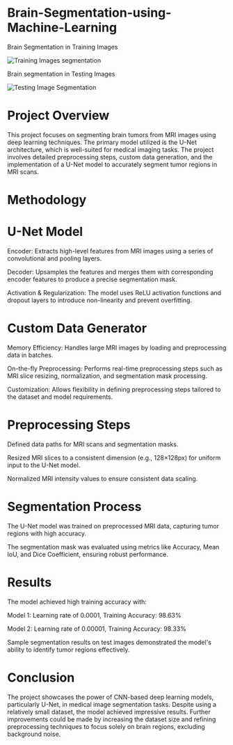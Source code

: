 # Brain-Segmentation-using-Machine-Learning

Brain Segmentation in Training Images 

![Training Images segmentation](https://github.com/user-attachments/assets/180f7d29-4660-4844-a6b7-029ff218c444)


Brain segmentation in Testing Images

![Testing Image Segmentation](https://github.com/user-attachments/assets/b279ac4e-c795-4436-832f-0744ef9384da)


# Project Overview
This project focuses on segmenting brain tumors from MRI images using deep learning techniques. The primary model utilized is the U-Net architecture, which is well-suited for medical imaging tasks. The project involves detailed preprocessing steps, custom data generation, and the implementation of a U-Net model to accurately segment tumor regions in MRI scans.


# Methodology

# U-Net Model
Encoder: Extracts high-level features from MRI images using a series of convolutional and pooling layers.

Decoder: Upsamples the features and merges them with corresponding encoder features to produce a precise segmentation mask.

Activation & Regularization: The model uses ReLU activation functions and dropout layers to introduce non-linearity and prevent overfitting.


# Custom Data Generator

Memory Efficiency: Handles large MRI images by loading and preprocessing data in batches.

On-the-fly Preprocessing: Performs real-time preprocessing steps such as MRI slice resizing, normalization, and segmentation mask processing.

Customization: Allows flexibility in defining preprocessing steps tailored to the dataset and model requirements.

# Preprocessing Steps
Defined data paths for MRI scans and segmentation masks.

Resized MRI slices to a consistent dimension (e.g., 128×128px) for uniform input to the U-Net model.

Normalized MRI intensity values to ensure consistent data scaling.

# Segmentation Process

The U-Net model was trained on preprocessed MRI data, capturing tumor regions with high accuracy.

The segmentation mask was evaluated using metrics like Accuracy, Mean IoU, and Dice Coefficient, ensuring robust performance.

# Results

The model achieved high training accuracy with:

Model 1: Learning rate of 0.0001, Training Accuracy: 98.63%

Model 2: Learning rate of 0.00001, Training Accuracy: 98.33%

Sample segmentation results on test images demonstrated the model's ability to identify tumor regions effectively.


# Conclusion
The project showcases the power of CNN-based deep learning models, particularly U-Net, in medical image segmentation tasks. Despite using a relatively small dataset, the model achieved impressive results. Further improvements could be made by increasing the dataset size and refining preprocessing techniques to focus solely on brain regions, excluding background noise.

